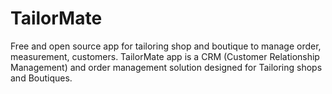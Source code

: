 # TailorMate
Free and open source app for tailoring shop and boutique to manage order, measurement, customers. TailorMate app is a CRM (Customer Relationship Management) and order management solution designed for Tailoring shops and Boutiques.
